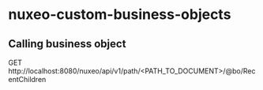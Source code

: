# nuxeo-custom-business-objects

## Calling business object

GET http://localhost:8080/nuxeo/api/v1/path/<PATH_TO_DOCUMENT>/@bo/RecentChildren

